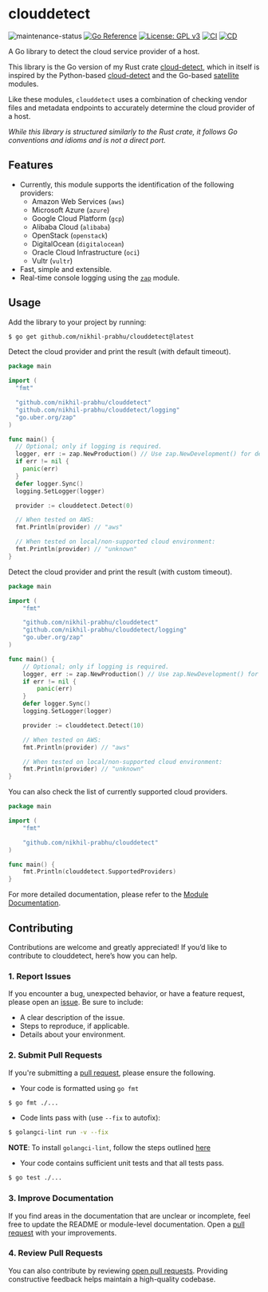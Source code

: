 # clouddetect

![maintenance-status](https://img.shields.io/badge/maintenance-actively--developed-brightgreen.svg)
[![Go Reference](https://pkg.go.dev/badge/github.com/nikhil-prabhu/clouddetect.svg)](https://pkg.go.dev/github.com/nikhil-prabhu/clouddetect)
[![License: GPL v3](https://img.shields.io/badge/license-GPLv3-blue.svg)](https://www.gnu.org/licenses/gpl-3.0)
[![CI](https://github.com/nikhil-prabhu/clouddetect/actions/workflows/ci.yml/badge.svg)](https://github.com/nikhil-prabhu/clouddetect/actions)
[![CD](https://github.com/nikhil-prabhu/clouddetect/actions/workflows/cd.yml/badge.svg)](https://github.com/nikhil-prabhu/clouddetect/actions)

A Go library to detect the cloud service provider of a host.

This library is the Go version of my Rust crate [cloud-detect](https://github.com/nikhil-prabhu/cloud-detect), which in
itself is inspired by the Python-based [cloud-detect](https://github.com/dgzlopes/cloud-detect)
and the Go-based [satellite](https://github.com/banzaicloud/satellite) modules.

Like these modules, `clouddetect` uses a combination of checking vendor files and metadata endpoints to accurately
determine the cloud provider of a host.

*While this library is structured similarly to the Rust crate, it follows Go conventions and idioms and is not a direct
port.*

## Features

* Currently, this module supports the identification of the following providers:
    - Amazon Web Services (`aws`)
    - Microsoft Azure (`azure`)
    - Google Cloud Platform (`gcp`)
    - Alibaba Cloud (`alibaba`)
    - OpenStack (`openstack`)
    - DigitalOcean (`digitalocean`)
    - Oracle Cloud Infrastructure (`oci`)
    - Vultr (`vultr`)
* Fast, simple and extensible.
* Real-time console logging using the [`zap`](https://pkg.go.dev/go.uber.org/zap) module.

## Usage

Add the library to your project by running:

```bash
$ go get github.com/nikhil-prabhu/clouddetect@latest
```

Detect the cloud provider and print the result (with default timeout).

```go
package main

import (
  "fmt"

  "github.com/nikhil-prabhu/clouddetect"
  "github.com/nikhil-prabhu/clouddetect/logging"
  "go.uber.org/zap"
)

func main() {
  // Optional; only if logging is required.
  logger, err := zap.NewProduction() // Use zap.NewDevelopment() for development mode
  if err != nil {
    panic(err)
  }
  defer logger.Sync()
  logging.SetLogger(logger)

  provider := clouddetect.Detect(0)

  // When tested on AWS:
  fmt.Println(provider) // "aws"

  // When tested on local/non-supported cloud environment:
  fmt.Println(provider) // "unknown"
}
```

Detect the cloud provider and print the result (with custom timeout).

```go
package main

import (
	"fmt"

	"github.com/nikhil-prabhu/clouddetect"
	"github.com/nikhil-prabhu/clouddetect/logging"
	"go.uber.org/zap"
)

func main() {
	// Optional; only if logging is required.
	logger, err := zap.NewProduction() // Use zap.NewDevelopment() for development mode
	if err != nil {
		panic(err)
	}
	defer logger.Sync()
	logging.SetLogger(logger)

	provider := clouddetect.Detect(10)

	// When tested on AWS:
	fmt.Println(provider) // "aws"

	// When tested on local/non-supported cloud environment:
	fmt.Println(provider) // "unknown"
}

```

You can also check the list of currently supported cloud providers.

```go
package main

import (
	"fmt"

	"github.com/nikhil-prabhu/clouddetect"
)

func main() {
	fmt.Println(clouddetect.SupportedProviders)
}
```

For more detailed documentation, please refer to
the [Module Documentation](https://pkg.go.dev/github.com/nikhil-prabhu/clouddetect).

## Contributing

Contributions are welcome and greatly appreciated! If you’d like to contribute to clouddetect, here’s how you can help.

### 1. Report Issues

If you encounter a bug, unexpected behavior, or have a feature request, please open
an [issue](https://github.com/nikhil-prabhu/clouddetect/issues/new).
Be sure to include:

* A clear description of the issue.
* Steps to reproduce, if applicable.
* Details about your environment.

### 2. Submit Pull Requests

If you're submitting a [pull request](https://github.com/nikhil-prabhu/clouddetect/compare), please ensure the
following.

* Your code is formatted using `go fmt`

```bash
$ go fmt ./...
```

* Code lints pass with (use `--fix` to autofix):

```bash
$ golangci-lint run -v --fix
```

**NOTE**: To install `golangci-lint`, follow the steps outlined [here](https://golangci-lint.run/welcome/install/#local-installation)

* Your code contains sufficient unit tests and that all tests pass.

```bash
$ go test ./...
```

### 3. Improve Documentation

If you find areas in the documentation that are unclear or incomplete, feel free to update the README or module-level
documentation. Open a [pull request](https://github.com/nikhil-prabhu/clouddetect/compare) with your improvements.

### 4. Review Pull Requests

You can also contribute by
reviewing [open pull requests](https://github.com/nikhil-prabhu/clouddetect/pulls?q=is%3Aopen+is%3Apr). Providing
constructive feedback helps maintain a high-quality codebase.
